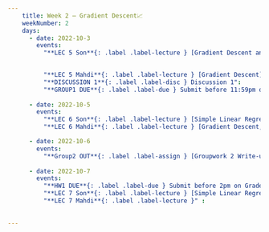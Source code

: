 ```yaml
---
    title: Week 2 – Gradient Descent📈
    weekNumber: 2
    days:
      - date: 2022-10-3
        events:
          "**LEC 5 Son**{: .label .label-lecture } [Gradient Descent and Convexity](resources/lecture/lec05_son.pdf), Annotated":
            

          "**LEC 5 Mahdi**{: .label .label-lecture } [Gradient Descent](resources/lecture/lec05_mahdi.pdf), [Annotated](resources/lecture/lec05_mahdi_annotated.pdf)":
          "**DISCUSSION 1**{: .label .label-disc } Discussion 1":
          "**GROUP1 DUE**{: .label .label-due } Submit before 11:59pm on Gradescope" :
          
      - date: 2022-10-5
        events:
          "**LEC 6 Son**{: .label .label-lecture } [Simple Linear Regression](resources/lecture/lec06_son.pdf)":
          "**LEC 6 Mahdi**{: .label .label-lecture } [Gradient Descent, Convexity](resources/lecture/lec06_mahdi.pdf),[Annotated](resources/lecture/lec06_mahdi_annotated.pdf), [Code](https://datahub.ucsd.edu/user/msoleymani/notebooks/dsc40a-2021-fa/lectures/lec05/lec05.ipynb)":

      - date: 2022-10-6
        events:
          "**Group2 OUT**{: .label .label-assign } [Groupwork 2 Write-up](/resources/groupwork/gw2.pdf)":
      
      - date: 2022-10-7
        events:
          "**HW1 DUE**{: .label .label-due } Submit before 2pm on Gradescope" :
          "**LEC 7 Son**{: .label .label-lecture } [Simple Linear Regression Cont](resources/lecture/lec07_son.pdf)" :
          "**LEC 7 Mahdi**{: .label .label-lecture }" :
          
            
---
```

